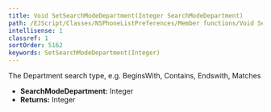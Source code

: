 ```yaml
---
title: Void SetSearchModeDepartment(Integer SearchModeDepartment)
path: /EJScript/Classes/NSPhoneListPreferences/Member functions/Void SetSearchModeDepartment(Integer p_0)
intellisense: 1
classref: 1
sortOrder: 5162
keywords: SetSearchModeDepartment(Integer)
---
```



The Department search type, e.g. BeginsWith, Contains, Endswith, Matches



* **SearchModeDepartment:** Integer
* **Returns:** Integer


